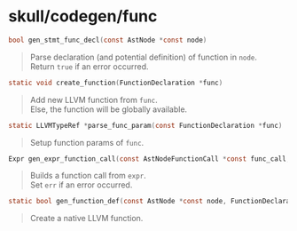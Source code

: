# skull/codegen/func

```c
bool gen_stmt_func_decl(const AstNode *const node)
```

> Parse declaration (and potential definition) of function in `node`.
> \
> Return `true` if an error occurred.

```c
static void create_function(FunctionDeclaration *func)
```

> Add new LLVM function from `func`.
> \
> Else, the function will be globally available.

```c
static LLVMTypeRef *parse_func_param(const FunctionDeclaration *func)
```

> Setup function params of `func`.

```c
Expr gen_expr_function_call(const AstNodeFunctionCall *const func_call, Type type, bool *err)
```

> Builds a function call from `expr`.
> \
> Set `err` if an error occurred.

```c
static bool gen_function_def(const AstNode *const node, FunctionDeclaration *func)
```

> Create a native LLVM function.

